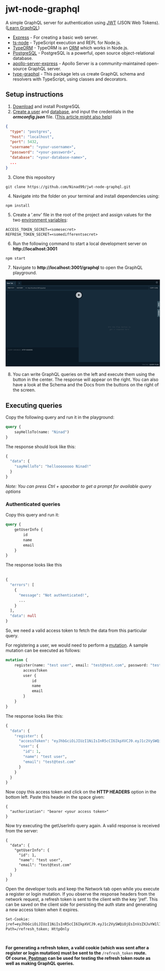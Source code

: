 # jwt-node-graphql

A simple GraphQL server for authentication using [JWT](http://jwt.io/) (JSON Web Tokens). ([Learn GraphQL](https://graphql.org/learn/))

- [Express](https://expressjs.com/) - For creating a basic web server.
- [ts-node](https://github.com/TypeStrong/ts-node) - TypeScript execution and REPL for Node.js.
- [TypeORM](https://typeorm.io/) - TypeORM is an [ORM](https://en.wikipedia.org/wiki/Object-relational_mapping) which works in Node.js.
- [PostgreSQL](https://www.postgresql.org/) - PostgreSQL is a powerful, open source object-relational database.
- [apollo-server-express](https://github.com/apollographql/apollo-server#readme) - Apollo Server is a community-maintained open-source GraphQL server.
- [type-graphql](https://typegraphql.com/) - This package lets us create GraphQL schema and resolvers with TypeScript, using classes and decorators.

## Setup instructions

1. [Download](https://www.postgresql.org/download/) and install PostgreSQL
2. [Create a user](https://orahow.com/create-user-in-postgresql/) and [database](https://www.tutorialspoint.com/postgresql/postgresql_create_database.htm), and input the credentials in the **_ormconfig.json_** file. ([This article might also help](https://medium.com/coding-blocks/creating-user-database-and-adding-access-on-postgresql-8bfcd2f4a91e))

```json
{
  "type": "postgres",
  "host": "localhost",
  "port": 5432,
  "username": "<your-username>",
  "password": "<your-password>",
  "database": "<your-database-name>",
  ...
}
```

3. Clone this repository

```
git clone https://github.com/Ninad99/jwt-node-graphql.git
```

4. Navigate into the folder on your terminal and install dependencies using:

```
npm install
```

5. Create a '.env' file in the root of the project and assign values for the two [environment variables](https://medium.com/the-node-js-collection/making-your-node-js-work-everywhere-with-environment-variables-2da8cdf6e786):

```
ACCESS_TOKEN_SECRET=<somesecret>
REFRESH_TOKEN_SECRET=<somedifferentsecret>
```

6. Run the following command to start a local development server on **http://localhost:3001**

```
npm start
```

7. Navigate to **http://localhost:3001/graphql** to open the GraphQL playground.

![](./assets/gqlplayground.png)

8. You can write GraphQL queries on the left and execute them using the button in the center. The response will appear on the right. You can also have a look at the Schema and the Docs from the buttons on the right of the screen.

## Executing queries

Copy the following query and run it in the playground:

```graphql
query {
	sayHelloTo(name: "Ninad")
}
```

The response should look like this:

```graphql
{
  "data": {
    "sayHelloTo": "helloooooooo Ninad!"
  }
}
```

_Note: You can press Ctrl + spacebar to get a prompt for available query options_

### Authenticated queries

Copy this query and run it:

```graphql
query {
	getUserInfo {
		id
		name
		email
	}
}
```

The response looks like this

```graphql

{
  "errors": [
    {
      "message": "Not authenticated!",
      ...
    }
  ],
  "data": null
}

```

So, we need a valid access token to fetch the data from this particular query.<br/>

For registering a user, we would need to perform a [mutation](https://graphql.org/learn/queries/#mutations). A sample mutation can be executed as follows:

```graphql
mutation {
	register(name: "test user", email: "test@test.com", password: "test1234") {
		accessToken
		user {
			id
			name
			email
		}
	}
}
```

The response looks like this:

```graphql
{
  "data": {
    "register": {
      "accessToken": "eyJhbGciOiJIUzI1NiIsInR5cCI6IkpXVCJ9.eyJ1c2VySWQiOjEsInVzZXJuYW1lIjoidGVzdCB1c2VyIiwiZW1haWwiOiJ0ZXN0QHRlc3QuY29tIiwiaWF0IjoxNTg3NjMxOTcwLCJleHAiOjE1ODc2MzI4NzB9.TjUma8jFUw8WZ22uGuH_YoFJToIwEBZ3Wfpv8ST9H6k",
      "user": {
        "id": 1,
        "name": "test user",
        "email": "test@test.com"
      }
    }
  }
}
```

Now copy this access token and click on the **HTTP HEADERS** option in the bottom left. Paste this header in the space given:

```
{
  "authorization": "bearer <your access token>"
}
```

Now try executing the getUserInfo query again. A valid response is received from the server:

```
{
  "data": {
    "getUserInfo": {
      "id": 1,
      "name": "test user",
      "email": "test@test.com"
    }
  }
}
```

Open the developer tools and keep the Network tab open while you execute a register or login mutation. If you observe the response headers from the network request, a refresh token is sent to the client with the key 'jref'. This can be saved on the client side for persisting the auth state and generating a new access token when it expires.

```
Set-Cookie: jref=eyJhbGciOiJIUzI1NiIsInR5cCI6IkpXVCJ9.eyJ1c2VySWQiOjEsInVzZXJuYW1lIjoidGVzdCB1c2VyIiwiZW1haWwiOiJ0ZXN0QHRlc3QuY29tIiwiaWF0IjoxNTg3NjMxOTcwLCJleHAiOjE1ODc3MTgzNzB9.rk26u5z8FxGfW0FfdlrsaQLqydEUXwW8dVWxIXkTMIM; Path=/refresh_token; HttpOnly
```

<br>

**For generating a refresh token, a valid cookie (which was sent after a register or login mutation) must be sent to the** `/refresh_token` **route.**<br>
**Of course, [Postman](https://www.postman.com/) can be used for testing the refresh token route as well as making GraphQL queries.**
